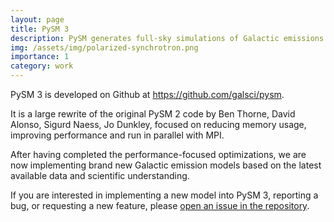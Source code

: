 ```yaml
---
layout: page
title: PySM 3
description: PySM generates full-sky simulations of Galactic emissions in intensity and polarization relevant to CMB experiments
img: /assets/img/polarized-synchrotron.png
importance: 1
category: work
---
```


PySM 3 is developed on Github at <https://github.com/galsci/pysm>.

It is a large rewrite of the original PySM 2 code by Ben Thorne, David Alonso, Sigurd Naess, Jo Dunkley, focused on reducing memory usage, improving performance and run in parallel with MPI.

After having completed the performance-focused optimizations, we are now implementing brand new Galactic emission models based on the latest available data and scientific understanding.

If you are interested in implementing a new model into PySM 3, reporting a bug, or requesting a new feature, please [open an issue in the repository](https://github.com/galsci/pysm/issues).
